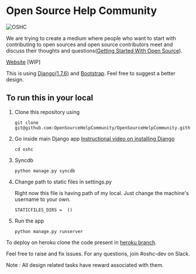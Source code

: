 # Open Source Help Community

![OSHC](https://avatars0.githubusercontent.com/u/23719480?v=3&s=200)

We are trying to create a medium where people who want to start with contributing to open sources and open source contributors meet and discuss their thoughts and questions([Getting Started With Open Source](https://github.com/tapasweni-pathak/Getting-Started-With-Contributing-to-Open-Sources)). 

[Website](http://opensourcehelpcommunity.herokuapp.com/) [WIP]


This is using [Django(1.7.6)](https://www.djangoproject.com/) and [Bootstrap](http://getbootstrap.com/).
Feel free to suggest a better design.

## To run this in your local

1. Clone this repository using
	```
	git clone git@github.com:OpenSourceHelpCommunity/OpenSourceHelpCommunity.github.io.git
	```

2. Go inside main Django app [Instructional video on installing Django](https://youtu.be/qgGIqRFvFFk)
	```
	cd oshc
	```

3. Syncdb

	```
	python manage.py syncdb
	```

4. Change path to static files in settings.py

	Right now this file is having path of my local. Just change the machine's username to your own.

	```
	STATICFILES_DIRS =  ()
	```
4. Run the app
	```
	python manage.py runserver
	```


To deploy on heroku clone the code present in [heroku branch](https://github.com/OpenSourceHelpCommunity/OpenSourceHelpCommunity.github.io/tree/heroku).

Feel free to raise and fix issues.
For any questions, join #oshc-dev on Slack.

Note : All design related tasks have reward associated with them.

